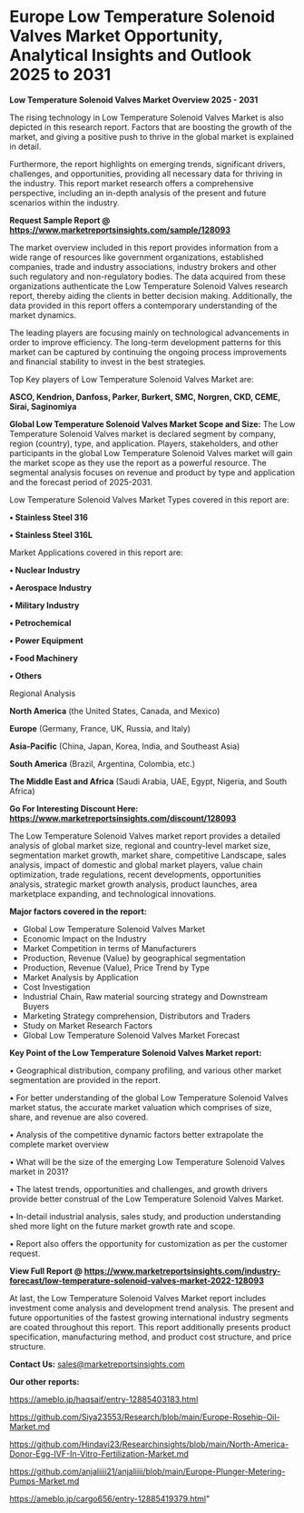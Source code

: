 # Europe Low Temperature Solenoid Valves Market Opportunity, Analytical Insights and Outlook 2025 to 2031

<Strong> Low Temperature Solenoid Valves Market Overview 2025 - 2031</strong>

The rising technology in Low Temperature Solenoid Valves Market is also depicted in this research report. Factors that are boosting the growth of the market, and giving a positive push to thrive in the global market is explained in detail.

Furthermore, the report highlights on emerging trends, significant drivers, challenges, and opportunities, providing all necessary data for thriving in the industry. This report market research offers a comprehensive perspective, including an in-depth analysis of the present and future scenarios within the industry.

<strong>Request Sample Report @ <a href=https://www.marketreportsinsights.com/sample/128093>https://www.marketreportsinsights.com/sample/128093</a></strong>

The market overview included in this report provides information from a wide range of resources like government organizations, established companies, trade and industry associations, industry brokers and other such regulatory and non-regulatory bodies. The data acquired from these organizations authenticate the Low Temperature Solenoid Valves research report, thereby aiding the clients in better decision making. Additionally, the data provided in this report offers a contemporary understanding of the market dynamics.

The leading players are focusing mainly on technological advancements in order to improve efficiency. The long-term development patterns for this market can be captured by continuing the ongoing process improvements and financial stability to invest in the best strategies.

Top Key players of Low Temperature Solenoid Valves Market are:

<strong>ASCO, Kendrion, Danfoss, Parker, Burkert, SMC, Norgren, CKD, CEME, Sirai, Saginomiya</strong>

<strong><b>Global Low Temperature Solenoid Valves Market Scope and Size:</b></strong>
The Low Temperature Solenoid Valves market is declared segment by company, region (country), type, and application. Players, stakeholders, and other participants in the global Low Temperature Solenoid Valves market will gain the market scope as they use the report as a powerful resource. The segmental analysis focuses on revenue and product by type and application and the forecast period of 2025-2031.

Low Temperature Solenoid Valves Market Types covered in this report are:

<strong>• Stainless Steel 316

• Stainless Steel 316L</strong>

Market Applications covered in this report are:

<strong>• Nuclear Industry

• Aerospace Industry

• Military Industry

• Petrochemical

• Power Equipment

• Food Machinery

• Others</strong> 

Regional Analysis

<strong>North America</strong> (the United States, Canada, and Mexico)

<strong>Europe</strong> (Germany, France, UK, Russia, and Italy)

<strong>Asia-Pacific</strong> (China, Japan, Korea, India, and Southeast Asia)

<strong>South America</strong> (Brazil, Argentina, Colombia, etc.)

<strong>The Middle East and Africa</strong> (Saudi Arabia, UAE, Egypt, Nigeria, and South Africa)

<strong>Go For Interesting Discount Here: <a href=https://www.marketreportsinsights.com/discount/128093>https://www.marketreportsinsights.com/discount/128093</a></strong>

The Low Temperature Solenoid Valves market report provides a detailed analysis of global market size, regional and country-level market size, segmentation market growth, market share, competitive Landscape, sales analysis, impact of domestic and global market players, value chain optimization, trade regulations, recent developments, opportunities analysis, strategic market growth analysis, product launches, area marketplace expanding, and technological innovations.

<strong><b>Major factors covered in the report:</b></strong>
<ul>
  <li>Global Low Temperature Solenoid Valves Market </li>
  <li>Economic Impact on the Industry</li>
  <li>Market Competition in terms of Manufacturers</li>
  <li>Production, Revenue (Value) by geographical segmentation</li>
  <li>Production, Revenue (Value), Price Trend by Type</li>
  <li>Market Analysis by Application</li>
  <li>Cost Investigation</li>
  <li>Industrial Chain, Raw material sourcing strategy and Downstream Buyers</li>
  <li>Marketing Strategy comprehension, Distributors and Traders</li>
  <li>Study on Market Research Factors</li>
  <li>Global Low Temperature Solenoid Valves Market Forecast</li>
</ul>

<strong><b>Key Point of the Low Temperature Solenoid Valves Market report:</b></strong>

• Geographical distribution, company profiling, and various other market segmentation are provided in the report.

• For better understanding of the global Low Temperature Solenoid Valves market status, the accurate market valuation which comprises of size, share, and revenue are also covered.

• Analysis of the competitive dynamic factors better extrapolate the complete market overview

• What will be the size of the emerging Low Temperature Solenoid Valves market in 2031?

• The latest trends, opportunities and challenges, and growth drivers provide better construal of the Low Temperature Solenoid Valves Market.

• In-detail industrial analysis, sales study, and production understanding shed more light on the future market growth rate and scope.

• Report also offers the opportunity for customization as per the customer request.

<strong><b>View Full Report @ <a href=https://www.marketreportsinsights.com/industry-forecast/low-temperature-solenoid-valves-market-2022-128093>https://www.marketreportsinsights.com/industry-forecast/low-temperature-solenoid-valves-market-2022-128093</a></b></strong>


At last, the Low Temperature Solenoid Valves Market report includes investment come analysis and development trend analysis. The present and future opportunities of the fastest growing international industry segments are coated throughout this report. This report additionally presents product specification, manufacturing method, and product cost structure, and price structure.

<strong>Contact Us:</strong>
sales@marketreportsinsights.com

<strong>Our other reports:</strong>

<a href=https://ameblo.jp/haqsaif/entry-12885403183.html>https://ameblo.jp/haqsaif/entry-12885403183.html</a>

<a href=https://github.com/Siya23553/Research/blob/main/Europe-Rosehip-Oil-Market.md>https://github.com/Siya23553/Research/blob/main/Europe-Rosehip-Oil-Market.md</a>

<a href=https://github.com/Hindavi23/Researchinsights/blob/main/North-America-Donor-Egg-IVF-In-Vitro-Fertilization-Market.md>https://github.com/Hindavi23/Researchinsights/blob/main/North-America-Donor-Egg-IVF-In-Vitro-Fertilization-Market.md</a>

<a href=https://github.com/anjaliiii21/anjaliiii/blob/main/Europe-Plunger-Metering-Pumps-Market.md>https://github.com/anjaliiii21/anjaliiii/blob/main/Europe-Plunger-Metering-Pumps-Market.md</a>

<a href=https://ameblo.jp/cargo656/entry-12885419379.html>https://ameblo.jp/cargo656/entry-12885419379.html</a>"
